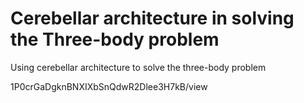# Cerebellar architecture in solving the Three-body problem
Using cerebellar architecture to solve the three-body problem


1P0crGaDgknBNXIXbSnQdwR2Dlee3H7kB/view
